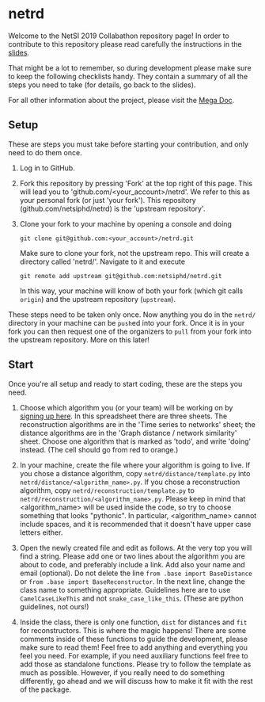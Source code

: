 # netrd

Welcome to the NetSI 2019 Collabathon repository page! In order to
contribute to this repository please read carefully the instructions in the
[slides](https://docs.google.com/presentation/d/1R-IS8kUHVhmLnVOs22wLmEV7wVbT4p5gY1s_HBBHRLU/edit?usp=sharing).

That might be a lot to remember, so during development please make sure to
keep the following checklists handy. They contain a summary of all the
steps you need to take (for details, go back to the slides).

For all other information about the project, please visit the
[Mega Doc](https://docs.google.com/document/d/1LMBFgE8F9fR3mZjB9WRDr5bj_R7Z5kcw04K-LWN_cGM/edit?usp=sharing).


## Setup

These are steps you must take before starting your contribution, and only
need to do them once.

1. Log in to GitHub.

2. Fork this repository by pressing 'Fork' at the top right of this
   page. This will lead you to 'github.com/<your_account>/netrd'. We refer
   to this as your personal fork (or just 'your fork'). This repository
   (github.com/netsiphd/netrd) is the 'upstream repository'.

3. Clone your fork to your machine by opening a console and doing

   ```
   git clone git@github.com:<your_account>/netrd.git
   ```

   Make sure to clone your fork, not the upstream repo. This will create a
   directory called 'netrd/'. Navigate to it and execute

   ```
   git remote add upstream git@github.com:netsiphd/netrd.git
   ```

   In this way, your machine will know of both your fork (which git calls
   `origin`) and the upstream repository (`upstream`).


These steps need to be taken only once. Now anything you do in the `netrd/`
directory in your machine can be `push`ed into your fork. Once it is in
your fork you can then request one of the organizers to `pull` from your
fork into the upstream repository. More on this later!


## Start

Once you're all setup and ready to start coding, these are the steps you need.

1. Choose which algorithm you (or your team) will be working on by
   [signing up here](https://docs.google.com/spreadsheets/d/1N_9_85MjYFYClloKOQkMz-L6g3wuclIRshcIdE7MfTs/edit?usp=sharing).
   In this spreadsheet there are three sheets. The reconstruction
   algorithms are in the 'Time series to networks' sheet; the distance
   algorithms are in the 'Graph distance / network similarity'
   sheet. Choose one algorithm that is marked as 'todo', and write 'doing'
   instead. (The cell should go from red to orange.)

2. In your machine, create the file where your algorithm is going to
   live. If you chose a distance algorithm, copy
   `netrd/distance/template.py` into
   `netrd/distance/<algorithm_name>.py`. If you chose a reconstruction
   algorithm, copy `netrd/reconstruction/template.py` to
   `netrd/reconstruction/<algorithm_name>.py`. Please keep in mind that
   <algorithm_name> will be used inside the code, so try to choose
   something that looks "pythonic". In particular, <algorithm_name> cannot
   include spaces, and it is recommended that it doesn't have upper case
   letters either.

3. Open the newly created file and edit as follows. At the very top you
   will find a string. Please add one or two lines about the algorithm you
   are about to code, and preferably include a link. Add also your name and
   email (optional). Do not delete the line `from .base import
   BaseDistance` or `from .base import BaseReconstructor`. In the next
   line, change the class name to something appropriate. Guidelines here
   are to use `CamelCaseLikeThis` and not `snake_case_like_this`. (These
   are python guidelines, not ours!)

4. Inside the class, there is only one function, `dist` for distances and
   `fit` for reconstructors. This is where the magic happens! There are
   some comments inside of these functions to guide the development, please
   make sure to read them! Feel free to add anything and everything you
   feel you need. For example, if you need auxiliary functions feel free to
   add those as standalone functions. Please try to follow the template as
   much as possible. However, if you really need to do something
   differently, go ahead and we will discuss how to make it fit with the
   rest of the package.
